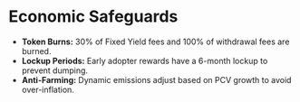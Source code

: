 # Economic Safeguards

* **Token Burns:** 30% of Fixed Yield fees and 100% of withdrawal fees are burned.
* **Lockup Periods:** Early adopter rewards have a 6-month lockup to prevent dumping.
* **Anti-Farming:** Dynamic emissions adjust based on PCV growth to avoid over-inflation.
